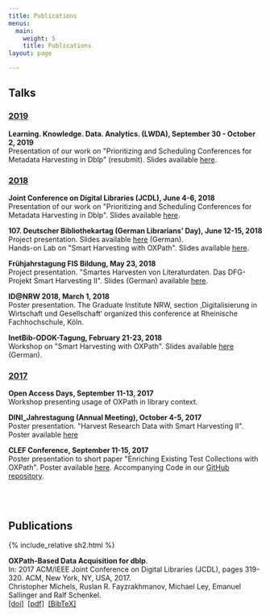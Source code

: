 ```yaml
---
title: Publications
menus:
  main:
    weight: 5
    title: Publications
layout: page

---
```



## Talks

### [2019]()

**Learning. Knowledge. Data. Analytics. (LWDA), September 30 - October 2, 2019**  
Presentation of our work on "Prioritizing and Scheduling Conferences for Metadata Harvesting in Dblp" (resubmit). Slides available [here](https://zenodo.org/record/3466811).

### [2018]()

**Joint Conference on Digital Libraries (JCDL), June 4-6, 2018**  
Presentation of our work on "Prioritizing and Scheduling Conferences for Metadata Harvesting in Dblp". Slides available [here](https://doi.org/10.6084/m9.figshare.6477905.v2).

**107. Deutscher Bibliothekartag (German Librarians’ Day), June 12-15, 2018**  
Project presentation. Slides available [here](https://opus4.kobv.de/opus4-bib-info/frontdoor/index/index/searchtype/collection/id/16752/docId/3626/start/2/rows/20) (German).  
Hands-on Lab on "Smart Harvesting with OXPath". Slides available [here](https://opus4.kobv.de/opus4-bib-info/frontdoor/index/index/searchtype/collection/id/16865/docId/15738/start/0/rows/20).

**Frühjahrstagung FIS Bildung, May 23, 2018**  
Project presentation. "Smartes Harvesten von Literaturdaten. Das DFG-Projekt Smart Harvesting II". Slides (German) available [here](https://www.fachportal-paedagogik.de/pdf/FIS_Bildung_Tagungsdokumentation_2018/schaer_smartes_harvesten_von_literaturdaten.pdf).

**ID@NRW 2018, March 1, 2018**  
Poster presentation. The Graduate Institute NRW, section ‚Digitalisierung in Wirtschaft und Gesellschaft‘ organized this conference at Rheinische Fachhochschule, Köln.

**InetBib-ODOK-Tagung, February 21-23, 2018**  
Workshop on "Smart Harvesting with OXPath". Slides available [here](https://eldorado.tu-dortmund.de/handle/2003/36849) (German).


### [2017]()

**Open Access Days, September 11-13, 2017**  
Workshop presenting usage of OXPath in library context.

**DINI_Jahrestagung (Annual Meeting), October 4-5, 2017**  
Poster presentation. "Harvest Research Data with Smart Harvesting II". Poster available [here](https://doi.org/10.6084/m9.figshare.5488114.v1)

**CLEF Conference, September 11-15, 2017**  
Poster presentation to short paper "Enriching Existing Test Collections with OXPath". Poster available [here](https://doi.org/10.1145/3197026.3197069). Accompanying Code in our [GitHub repository](https://github.com/irgroup/clef2017).

<br/><br/>
## Publications

{% include_relative sh2.html %}

<div>
<b>OXPath-Based Data Acquisition for dblp</b>. <br/>
In: 2017 ACM/IEEE Joint Conference on Digital Libraries (JCDL), pages 319-320. ACM, New York, NY, USA, 2017.

<br/>
Christopher Michels, Ruslan R. Fayzrakhmanov, Michael Ley, Emanuel Sallinger and Ralf Schenkel.
<br/>
<a href="https://doi.org/10.1109/JCDL.2017.7991609">[doi]</a>&nbsp;
<a href="https://ieeexplore.ieee.org/document/7991609">[pdf]</a>&nbsp;
<a href="https://dblp.org/rec/bibtex/conf/jcdl/MichelsFLSS17">[BibTeX]</a>&nbsp;
</div>
